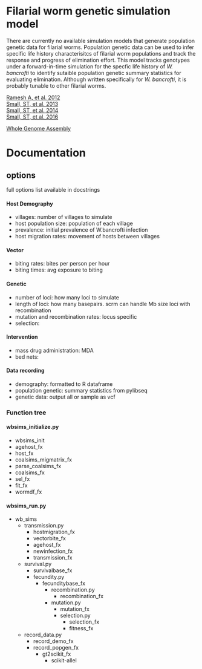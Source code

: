 # Filarial worm genetic simulation model
There are currently no available simulation models that generate population genetic data for filarial worms. Population genetic data can be used to infer specific life history characterisitcs of filarial worm populations and track the response and progress of elimination effort. This model tracks genotypes under a forward-in-time simulation for the specfic life history of *W. bancrofti* to identify sutaible population genetic summary statistics for evaluating elimination. Although written specifically for *W. bancrofti*, it is probably tunable to other filarial worms.

[Ramesh A, et al. 2012](https://www.ncbi.nlm.nih.gov/pmc/articles/PMC3725818/)  
[Small, ST, et al. 2013](http://journals.plos.org/plosntds/article?id=10.1371/journal.pntd.0002308)  
[Small, ST, et al. 2014](http://europepmc.org/articles/pmc4257870)  
[Small, ST, et al. 2016](http://onlinelibrary.wiley.com/doi/10.1111/mec.13574/full)  

[Whole Genome Assembly](http://parasite.wormbase.org/Wuchereria_bancrofti_prjna275548/Info/Index)  


# Documentation
## options
full options list available in docstrings

#### Host Demography
* villages: number of villages to simulate
* host population size: population of each village
* prevalence: initial prevalence of W.bancrofti infection
* host migration rates: movement of hosts between villages

#### Vector
* biting rates: bites per person per hour
* biting times: avg exposure to biting

#### Genetic
* number of loci: how many loci to simulate
* length of loci: how many basepairs. scrm can handle Mb size loci with recombination
* mutation and recombination rates: locus specific
* selection:

#### Intervention
* mass drug administration: MDA
* bed nets: 

#### Data recording
* demography: formatted to R dataframe
* population genetic: summary statistics from pylibseq
* genetic data: output all or sample as vcf

### Function tree
#### wbsims_initialize.py
* wbsims_init
 * agehost_fx
 * host_fx
 * coalsims_migmatrix_fx
 * parse_coalsims_fx
 * coalsims_fx
 * sel_fx
 * fit_fx
 * wormdf_fx

#### wbsims_run.py
* wb_sims
  * transmission.py
    * hostmigration_fx
    * vectorbite_fx
    * agehost_fx
    * newinfection_fx
    * transmission_fx
  * survival.py
    * survivalbase_fx
    * fecundity.py
      * fecunditybase_fx
        * recombination.py
          * recombination_fx
        * mutation.py
          * mutation_fx
          * selection.py
            * selection_fx
            * fitness_fx
  * record_data.py
    * record_demo_fx
    * record_popgen_fx
      * gt2scikit_fx
        * scikit-allel
